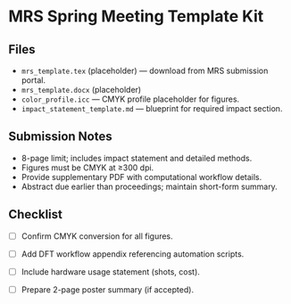 # MRS Spring Meeting Template Kit

## Files
- `mrs_template.tex` (placeholder) — download from MRS submission portal.
- `mrs_template.docx` (placeholder)
- `color_profile.icc` — CMYK profile placeholder for figures.
- `impact_statement_template.md` — blueprint for required impact section.

## Submission Notes
- 8-page limit; includes impact statement and detailed methods.
- Figures must be CMYK at ≥300 dpi.
- Provide supplementary PDF with computational workflow details.
- Abstract due earlier than proceedings; maintain short-form summary.

## Checklist
- [ ] Confirm CMYK conversion for all figures.
- [ ] Add DFT workflow appendix referencing automation scripts.
- [ ] Include hardware usage statement (shots, cost).
- [ ] Prepare 2-page poster summary (if accepted).

